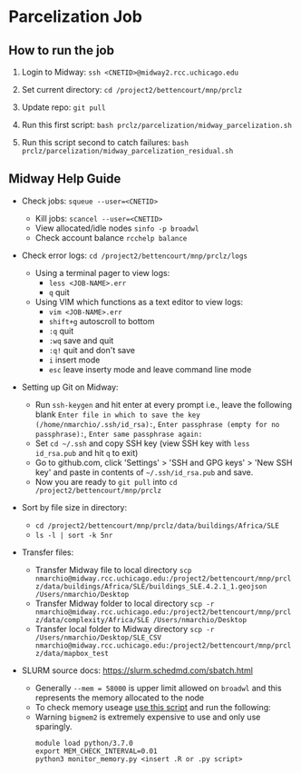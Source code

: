 # Parcelization Job #

## How to run the job ##

1. Login to Midway: `ssh <CNETID>@midway2.rcc.uchicago.edu` 

2. Set current directory: `cd /project2/bettencourt/mnp/prclz`

2. Update repo: `git pull`

3. Run this first script: `bash prclz/parcelization/midway_parcelization.sh`

4. Run this script second to catch failures: `bash prclz/parcelization/midway_parcelization_residual.sh`

## Midway Help Guide ##

* Check jobs: `squeue --user=<CNETID>` 
    * Kill jobs: `scancel --user=<CNETID>`
    * View allocated/idle nodes `sinfo -p broadwl`
    * Check account balance `rcchelp balance`

* Check error logs: `cd /project2/bettencourt/mnp/prclz/logs`
    * Using a terminal pager to view logs:
      * `less <JOB-NAME>.err`
      * `q` quit
    * Using VIM which functions as a text editor to view logs:
      * `vim <JOB-NAME>.err`
      * `shift+g` autoscroll to bottom
      * `:q` quit
      * `:wq` save and quit
      * `:q!` quit and don't save
      * `i` insert mode
      * `esc` leave inserty mode and leave command line mode
      
* Setting up Git on Midway:
    * Run `ssh-keygen` and hit enter at every prompt i.e., leave the following blank `Enter file in which to save the key (/home/nmarchio/.ssh/id_rsa):`, `Enter passphrase (empty for no passphrase):`, `Enter same passphrase again:`
    * Set `cd ~/.ssh` and copy SSH key (view SSH key with `less id_rsa.pub` and hit `q` to exit)
    * Go to github.com, click 'Settings' > 'SSH and GPG keys' > 'New SSH key' and paste in contents of `~/.ssh/id_rsa.pub` and save.
    * Now you are ready to `git pull` into `cd /project2/bettencourt/mnp/prclz`


* Sort by file size in directory:
    * `cd /project2/bettencourt/mnp/prclz/data/buildings/Africa/SLE`
    * `ls -l | sort -k 5nr`

* Transfer files: 
    * Transfer Midway file to local directory `scp nmarchio@midway.rcc.uchicago.edu:/project2/bettencourt/mnp/prclz/data/buildings/Africa/SLE/buildings_SLE.4.2.1_1.geojson /Users/nmarchio/Desktop`
    * Transfer Midway folder to local directory `scp -r nmarchio@midway.rcc.uchicago.edu:/project2/bettencourt/mnp/prclz/data/complexity/Africa/SLE /Users/nmarchio/Desktop`
    * Transfer local folder to Midway directory `scp -r /Users/nmarchio/Desktop/SLE_CSV nmarchio@midway.rcc.uchicago.edu:/project2/bettencourt/mnp/prclz/data/mapbox_test`

* SLURM source docs: https://slurm.schedmd.com/sbatch.html 
    * Generally `--mem = 58000` is upper limit allowed on `broadwl` and this represents the memory allocated to the node
    * To check memory useage [use this script](https://github.com/rcc-uchicago/R-large-scale/blob/master/monitor_memory.py) and run the following:
    * Warning `bigmem2` is extremely expensive to use and only use sparingly.
      ```
      module load python/3.7.0
      export MEM_CHECK_INTERVAL=0.01
      python3 monitor_memory.py <insert .R or .py script>
      ```


